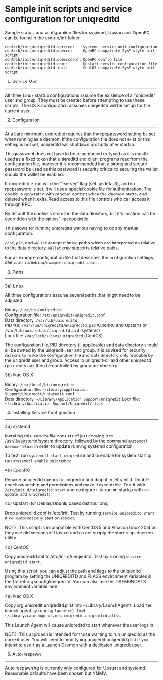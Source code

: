 Sample init scripts and service configuration for uniqreditd
==========================================================

Sample scripts and configuration files for systemd, Upstart and OpenRC
can be found in the contrib/init folder.

    contrib/init/uniqreditd.service:    systemd service unit configuration
    contrib/init/uniqreditd.openrc:     OpenRC compatible SysV style init script
    contrib/init/uniqreditd.openrcconf: OpenRC conf.d file
    contrib/init/uniqreditd.conf:       Upstart service configuration file
    contrib/init/uniqreditd.init:       CentOS compatible SysV style init script

1. Service User
---------------------------------

All three Linux startup configurations assume the existence of a "uniqredit" user
and group.  They must be created before attempting to use these scripts.
The OS X configuration assumes uniqreditd will be set up for the current user.

2. Configuration
---------------------------------

At a bare minimum, uniqreditd requires that the rpcpassword setting be set
when running as a daemon.  If the configuration file does not exist or this
setting is not set, uniqreditd will shutdown promptly after startup.

This password does not have to be remembered or typed as it is mostly used
as a fixed token that uniqreditd and client programs read from the configuration
file, however it is recommended that a strong and secure password be used
as this password is security critical to securing the wallet should the
wallet be enabled.

If uniqreditd is run with the "-server" flag (set by default), and no rpcpassword is set,
it will use a special cookie file for authentication. The cookie is generated with random
content when the daemon starts, and deleted when it exits. Read access to this file
controls who can access it through RPC.

By default the cookie is stored in the data directory, but it's location can be overridden
with the option '-rpccookiefile'.

This allows for running uniqreditd without having to do any manual configuration.

`conf`, `pid`, and `wallet` accept relative paths which are interpreted as
relative to the data directory. `wallet` *only* supports relative paths.

For an example configuration file that describes the configuration settings,
see `contrib/debian/examples/uniqredit.conf`.

3. Paths
---------------------------------

3a) Linux

All three configurations assume several paths that might need to be adjusted.

Binary:              `/usr/bin/uniqreditd`  
Configuration file:  `/etc/uniqredit/uniqredit.conf`  
Data directory:      `/var/lib/uniqreditd`  
PID file:            `/var/run/uniqreditd/uniqreditd.pid` (OpenRC and Upstart) or `/var/lib/uniqreditd/uniqreditd.pid` (systemd)  
Lock file:           `/var/lock/subsys/uniqreditd` (CentOS)  

The configuration file, PID directory (if applicable) and data directory
should all be owned by the uniqredit user and group.  It is advised for security
reasons to make the configuration file and data directory only readable by the
uniqredit user and group.  Access to uniqredit-cli and other uniqreditd rpc clients
can then be controlled by group membership.

3b) Mac OS X

Binary:              `/usr/local/bin/uniqreditd`  
Configuration file:  `~/Library/Application Support/Uniqredit/uniqredit.conf`  
Data directory:      `~/Library/Application Support/Uniqredit`
Lock file:           `~/Library/Application Support/Uniqredit/.lock`

4. Installing Service Configuration
-----------------------------------

4a) systemd

Installing this .service file consists of just copying it to
/usr/lib/systemd/system directory, followed by the command
`systemctl daemon-reload` in order to update running systemd configuration.

To test, run `systemctl start uniqreditd` and to enable for system startup run
`systemctl enable uniqreditd`

4b) OpenRC

Rename uniqreditd.openrc to uniqreditd and drop it in /etc/init.d.  Double
check ownership and permissions and make it executable.  Test it with
`/etc/init.d/uniqreditd start` and configure it to run on startup with
`rc-update add uniqreditd`

4c) Upstart (for Debian/Ubuntu based distributions)

Drop uniqreditd.conf in /etc/init.  Test by running `service uniqreditd start`
it will automatically start on reboot.

NOTE: This script is incompatible with CentOS 5 and Amazon Linux 2014 as they
use old versions of Upstart and do not supply the start-stop-daemon utility.

4d) CentOS

Copy uniqreditd.init to /etc/init.d/uniqreditd. Test by running `service uniqreditd start`.

Using this script, you can adjust the path and flags to the uniqreditd program by
setting the UNIQREDITD and FLAGS environment variables in the file
/etc/sysconfig/uniqreditd. You can also use the DAEMONOPTS environment variable here.

4e) Mac OS X

Copy org.uniqredit.uniqreditd.plist into ~/Library/LaunchAgents. Load the launch agent by
running `launchctl load ~/Library/LaunchAgents/org.uniqredit.uniqreditd.plist`.

This Launch Agent will cause uniqreditd to start whenever the user logs in.

NOTE: This approach is intended for those wanting to run uniqreditd as the current user.
You will need to modify org.uniqredit.uniqreditd.plist if you intend to use it as a
Launch Daemon with a dedicated uniqredit user.

5. Auto-respawn
-----------------------------------

Auto respawning is currently only configured for Upstart and systemd.
Reasonable defaults have been chosen but YMMV.
